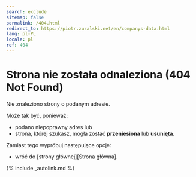 ```yaml
---
search: exclude
sitemap: false
permalink: /404.html
redirect_to: https://piotr.zuralski.net/en/companys-data.html
lang: pl-PL
locale: pl
ref: 404
---
```


# Strona nie została odnaleziona (404 Not Found)

Nie znaleziono strony o podanym adresie.

Może tak być, ponieważ:
- podano niepoprawny adres lub
- strona, której szukasz, mogła zostać __przeniesiona__ lub **usunięta**.

Zamiast tego wypróbuj następujące opcje:
- wróć do [strony głównej][Strona główna].

<!--
HTTP 404 Not Found
HTTP/1.1 404 Not Found
-->
[comment]: <> (Use search option to see if the page is available elsewhere)

{% include _autolink.md %}
